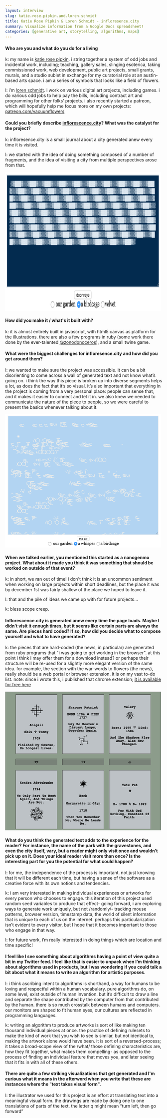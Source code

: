 ```yaml
---
layout: interview
slug: katie.rose.pipkin.and.loren.schmidt
title: Katie Rose Pipkin & Loren Schmidt - infloresence.city
summary: Visualize information from a Google Docs spreadsheet!
categories: [generative art, storytelling, algorithms, maps]
---
```


#### Who are you and what do you do for a living

k: my name is [katie rose pipkin](https://twitter.com/katierosepipkin). i string together a system of odd jobs and incidental work, including; teaching, gallery sales, slinging esoterica, taking commissioned work, web development, public art projects, small grants, murals, and a studio sublet in exchange for my curatorial role at an austin-based arts space. i am a series of symbols that looks like a field of flowers.

l: i’m [loren schmidt](https://twitter.com/lorenschmidt). i work on various digital art projects, including games. i do various odd jobs to help pay the bills, including contract art and programming for other folks’ projects. i also recently started a patreon, which will hopefully help me focus more on my own projects:
[patreon.com/vacuumflowers](patreon.com/vacuumflowers)

#### Could you briefly describe [inflorescence.city](http://inflorescence.city/)? What was the catalyst for the project?

k: infloresence.city is a small journal about a city generated anew every time it is visited.

l: we started with the idea of doing something composed of a number of fragments, and the idea of visiting a city from multiple perspectives arose from that.

<a href="/images/posts/inflorescence/inflorescence1.png"><img height="444" width="500" src="/images/posts/inflorescence/inflorescence1.png"></a>

#### How did you make it / what's it built with?

k: it is almost entirely built in javascript, with html5 canvas as platform for the illustrations. there are also a few programs in ruby (some work there done by the ever-talented [@zonodonoceros](https://twitter.com/zonodonoceros)), and a small twine game.

#### What were the biggest challenges for infloresence.city and how did you get around them?

l: we wanted to make sure the project was accessible. it can be a bit disorienting to come across a wall of generated text and not know what’s going on. i think the way this piece is broken up into diverse segments helps a lot, as does the fact that it’s so visual. it’s also important that everything in the project is coming from a very personal place: people can sense that, and it makes it easier to connect and let it in. we also knew we needed to communicate the nature of the piece to people, so we were careful to present the basics whenever talking about it.

<a href="/images/posts/inflorescence/inflorescence2.png"><img height="427" width="500" src="/images/posts/inflorescence/inflorescence2.png"></a>

#### When we talked earlier, you mentioned this started as a nanogenmo project. What about it made you think it was something that should be worked on outside of that event?

k: in short, we ran out of time! i don't think it is an uncommon sentiment when working on large projects within short deadlines, but the place it was by december 1st was fairly shallow of the place we hoped to leave it.

l: that and the pile of ideas we came up with for future projects...

k: bless scope creep.

#### Inflorescence.city is generated anew every time the page loads. Maybe I didn’t visit it enough times, but it seems like certain parts are always the same. Are pieces hard coded? If so, how did you decide what to compose yourself and what to have generated?

k: the pieces that are hard-coded (the news, in particular) are generated from ruby programs that "i was going to get working in the browser". at this point i think i may offer them for a download instead? or perhaps their structure will be re-used for a slightly more elegant version of the same idea. for example, the section with the war-words to flowers (the news), really should be a web portal or browser extension. it is on my vast to-do list.
note: since i wrote this, i published that chrome extension; [it is available for free here](https://chrome.google.com/webstore/detail/rose-colored-window/djlhhopgmokkhnljjlkclknddoododoc/)

<a href="/images/posts/inflorescence/inflorescence3.png"><img height="444" width="500" src="/images/posts/inflorescence/inflorescence3.png"></a>

#### What do you think the generated text adds to the experience for the reader? For instance, the name of the park with the gravestones, and even the city itself, vary, but a reader might only visit once and wouldn’t pick up on it. Does your ideal reader visit more than once? Is the interesting part for you the potential for what could happen?

l: for me, the independence of the process is important. not just knowing that it will be different each time, but having a sense of the software as a creative force with its own notions and tendencies.

k: i am very interested in making individual experiences or artworks for every person who chooses to engage. this iteration of this project used random seed variables to produce that effect- going forward, i am exploring ways to generate work uniquely, but not /randomly/- tracking mouse patterns, browser version, timestamp data, the world of silent information that is unique to each of us on the internet. perhaps this particularization isn’t evident to every visitor, but I hope that it becomes important to those who engage in that way.

l: for future work, i’m really interested in doing things which are location and time specific!

#### I feel like I see something about algorithms having a point of view quite a bit in my Twitter feed. I feel like that is easier to unpack when I’m thinking about algorithms used in products, but I was wondering if you could talk a bit about what it means to write an algorithm for artistic purposes.

l: i think ascribing intent to algorithms is shorthand, a way for humans to be loving and respectful within a human vocabulary. pure algorithms do, on some level, exist outside of human invention. but it’s difficult to draw a line and separate the shape contributed by the computer from that contributed by the human. there is so much crosstalk between humans and computers. our monitors are shaped to fit human eyes, our cultures are reflected in programming languages. 

k: writing an algorithm to produce artworks is sort of like making ten thousand individual pieces at once. the practice of defining rulesets to make the kind of work that you wish to see is similar, but not identical to, making the artwork alone would have been. it is sort of a reversed-process; it takes a broad-scope view of the /what/ those defining characteristics are, how they fit together, what makes them compelling- as opposed to the process of finding an individual feature that moves you, and later seeing that it fits in with all of these others.

#### There are quite a few striking visualizations that get generated and I'm curious what it means in the afterword when you write that these are instances where the "text takes visual form".

l: the illustrator we used for this project is an effort at translating text into a meaningful visual form. the drawings are made by doing one to one translations of parts of the text. the letter q might mean “turn left, then go forward”
